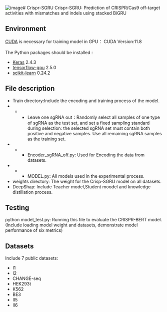 ![image](https://github.com/BrokenStringx/Crispr-SGRU/assets/141242257/3e4de70a-c38a-4848-9d15-683986a67dc2)# Crispr-SGRU
Crispr-SGRU: Prediction of CRISPR/Cas9 off-target activities with mismatches and indels using stacked BiGRU
## Environment
[CUDA](https://developer.nvidia.com/cuda-toolkit) is necessary for training model in GPU：
CUDA Version:11.8<br>
<br>
The Python packages should be installed :<br>
* [Keras](https://keras.io/) 2.4.3
* [tensorflow-gpu](https://www.tensorflow.org/install/pip) 2.5.0
* [scikit-learn](https://scikit-learn.org/stable/) 0.24.2
## File description
* Train directory:Include the encoding and training process of the model.<br>
* * * Leave one sgRNA out：Randomly select all samples of one type of sgRNA as the test set, and set a fixed sampling standard during selection: the selected sgRNA set must contain both positive and negative samples. Use all remaining sgRNA samples as the training set.
* * * Encoder_sgRNA_off.py: Used for Encoding the data from datasets.
* * * MODEL.py: All models used in the experimental process. 
* weights directory: The weight for the Crisp-SGRU model on all datasets.
* DeepShap: Include Teacher model,Student moodel and knowledge distillation process. 
## Testing 
python model_test.py: Running this file to evaluate the CRISPR-BERT model. (Include loading model weight and datasets, demonstrate model performance of six metrics)<br>
## Datasets 
Include 7 public datasets:
* I1
* I2
* CHANGE-seq
* HEK293t
* K562
* BE3
* II5
* II6
